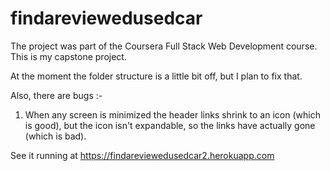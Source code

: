 # findareviewedusedcar

The project was part of the Coursera Full Stack Web Development course. This is my capstone project.

At the moment the folder structure is a little bit off, but I plan to fix that.

Also, there are bugs :-

1. When any screen is minimized the header links shrink to an icon (which is good), but the icon isn't expandable, 
so the links have actually gone (which is bad).


See it running at https://findareviewedusedcar2.herokuapp.com
